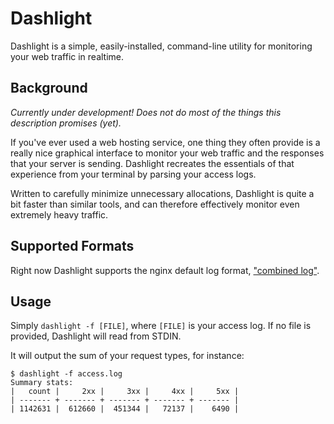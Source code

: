 # Dashlight
Dashlight is a simple, easily-installed, command-line utility for monitoring your web traffic in realtime.

## Background
_Currently under development! Does not do most of the things this description promises (yet)._

If you've ever used a web hosting service, one thing they often provide is a really nice graphical interface to monitor your web traffic and the responses that your server is sending. Dashlight recreates the essentials of that experience from your terminal by parsing your access logs.

Written to carefully minimize unnecessary allocations, Dashlight is quite a bit faster than similar tools, and can therefore effectively monitor even extremely heavy traffic.

## Supported Formats
Right now Dashlight supports the nginx default log format, ["combined log"](https://nginx.org/en/docs/http/ngx_http_log_module.html#log_format).

## Usage
Simply `dashlight -f [FILE]`, where `[FILE]` is your access log. If no file is provided, Dashlight will read from STDIN.

It will output the sum of your request types, for instance:

```
$ dashlight -f access.log
Summary stats:
|   count |     2xx |     3xx |     4xx |     5xx |
| ------- + ------- + ------- + ------- + ------- |
| 1142631 |  612660 |  451344 |   72137 |    6490 |
```
